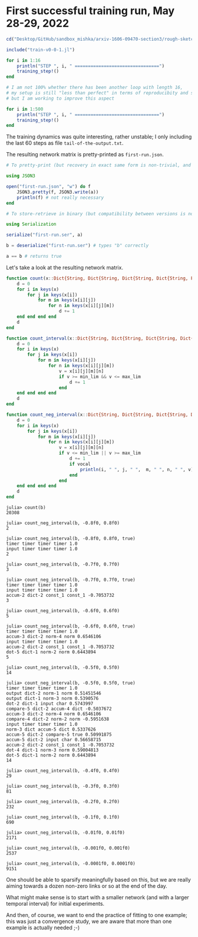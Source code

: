 # First successful training run, May 28-29, 2022

```julia
cd("Desktop/GitHub/sandbox_mishka/arxiv-1606-09470-section3/rough-sketches")

include("train-v0-0-1.jl")

for i in 1:16
    println("STEP ", i, " ================================")
    training_step!()
end

# I am not 100% whether there has been another loop with length 16,
# my setup is still "less than perfect" in terms of reproducibity and such,
# but I am working to improve this aspect

for i in 1:500
    println("STEP ", i, " ================================")
    training_step!()
end
```

The training dynamics was quite interesting, rather unstable; I only
including the last 60 steps as file `tail-of-the-output.txt`.

The resulting network matrix is pretty-printed as `first-run.json`.

```julia
# To pretty-print (but recovery in exact same form is non-trivial, and it's not clear if any precision gets lost)

using JSON3

open("first-run.json", "w") do f
    JSON3.pretty(f, JSON3.write(a))
    println(f) # not really necessary
end

# To store-retrieve in binary (but compatibility between versions is not assured)

using Serialization

serialize("first-run.ser", a)

b = deserialize("first-run.ser") # types "b" correctly

a == b # returns true
```

Let's take a look at the resulting network matrix.

```julia
function count(x::Dict{String, Dict{String, Dict{String, Dict{String, Float32}}}})
    d = 0
    for i in keys(x)
        for j in keys(x[i])
            for m in keys(x[i][j])
                for n in keys(x[i][j][m])
                    d += 1
    end end end end
    d
end

function count_interval(x::Dict{String, Dict{String, Dict{String, Dict{String, Float32}}}}, min_lim::Float32, max_lim::Float32)
    d = 0
    for i in keys(x)
        for j in keys(x[i])
            for m in keys(x[i][j])
                for n in keys(x[i][j][m])
                    v = x[i][j][m][n]
                    if v >= min_lim && v <= max_lim
                        d += 1
                    end 
    end end end end
    d
end

function count_neg_interval(x::Dict{String, Dict{String, Dict{String, Dict{String, Float32}}}}, min_lim::Float32, max_lim::Float32, vocal = false)
    d = 0
    for i in keys(x)
        for j in keys(x[i])
            for m in keys(x[i][j])
                for n in keys(x[i][j][m])
                    v = x[i][j][m][n]
                    if v <= min_lim || v >= max_lim
                        d += 1
                        if vocal
                            println(i, " ", j, " ",  m, " ", n, " ", v)
                        end
                    end 
    end end end end
    d
end
```

```
julia> count(b)
20308

julia> count_neg_interval(b, -0.8f0, 0.8f0)
2

julia> count_neg_interval(b, -0.8f0, 0.8f0, true)
timer timer timer timer 1.0
input timer timer timer 1.0
2

julia> count_neg_interval(b, -0.7f0, 0.7f0)
3

julia> count_neg_interval(b, -0.7f0, 0.7f0, true)
timer timer timer timer 1.0
input timer timer timer 1.0
accum-2 dict-2 const_1 const_1 -0.7053732
3

julia> count_neg_interval(b, -0.6f0, 0.6f0)
5

julia> count_neg_interval(b, -0.6f0, 0.6f0, true)
timer timer timer timer 1.0
accum-3 dict-2 norm-4 norm 0.6546106
input timer timer timer 1.0
accum-2 dict-2 const_1 const_1 -0.7053732
dot-5 dict-1 norm-2 norm 0.6443894
5

julia> count_neg_interval(b, -0.5f0, 0.5f0)
14

julia> count_neg_interval(b, -0.5f0, 0.5f0, true)
timer timer timer timer 1.0
output dict-2 norm-1 norm 0.51451546
output dict-1 norm-3 norm 0.5390576
dot-2 dict-1 input char 0.5743997
compare-5 dict-2 accum-4 dict -0.5037672
accum-3 dict-2 norm-4 norm 0.6546106
compare-4 dict-2 norm-2 norm -0.5951638
input timer timer timer 1.0
norm-3 dict accum-5 dict 0.5337626
accum-5 dict-2 compare-5 true 0.50991875
accum-5 dict-2 input char 0.56658715
accum-2 dict-2 const_1 const_1 -0.7053732
dot-4 dict-1 norm-3 norm 0.59004813
dot-5 dict-1 norm-2 norm 0.6443894
14

julia> count_neg_interval(b, -0.4f0, 0.4f0)
29

julia> count_neg_interval(b, -0.3f0, 0.3f0)
81

julia> count_neg_interval(b, -0.2f0, 0.2f0)
232

julia> count_neg_interval(b, -0.1f0, 0.1f0)
690

julia> count_neg_interval(b, -0.01f0, 0.01f0)
2171

julia> count_neg_interval(b, -0.001f0, 0.001f0)
2537

julia> count_neg_interval(b, -0.0001f0, 0.0001f0)
9151
```

One should be able to sparsify meaningfully based on this, but
we are really aiming towards a dozen non-zero links or so at the end
of the day.

What might make sense is to start with a smaller network
(and with a larger temporal interval) for initial experiments.

And then, of course, we want to end the practice of fitting
to one example; this was just a convergence study, we are aware
that more than one example is actually needed ;-)
